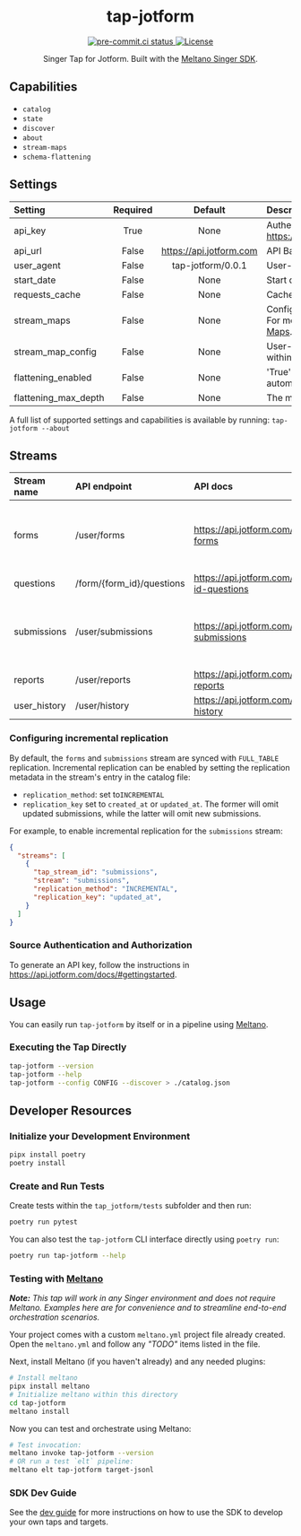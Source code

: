 <div align="center">

# tap-jotform

<div>
  <a href="https://results.pre-commit.ci/latest/github/edgarrmondragon/tap-jotform/main">
    <img alt="pre-commit.ci status" src="https://results.pre-commit.ci/badge/github/edgarrmondragon/tap-jotform/main.svg"/>
  </a>
  <a href="https://github.com/edgarrmondragon/tap-jotform/blob/main/LICENSE">
    <img alt="License" src="https://img.shields.io/github/license/edgarrmondragon/tap-jotform"/>
  </a>
</div>

Singer Tap for Jotform. Built with the [Meltano Singer SDK](https://sdk.meltano.com).

</div>

## Capabilities

* `catalog`
* `state`
* `discover`
* `about`
* `stream-maps`
* `schema-flattening`

## Settings

| Setting             | Required | Default | Description |
|:--------------------|:--------:|:-------:|:------------|
| api_key             | True     | None    | Authentication key. See https://api.jotform.com/docs/#authentication |
| api_url             | False    | https://api.jotform.com | API Base URL |
| user_agent          | False    | tap-jotform/0.0.1 | User-Agent header |
| start_date          | False    | None    | Start date for data collection |
| requests_cache | False    | None    | Cache configuration for HTTP requests |
| stream_maps         | False    | None    | Config object for stream maps capability. For more information check out [Stream Maps](https://sdk.meltano.com/en/latest/stream_maps.html). |
| stream_map_config   | False    | None    | User-defined config values to be used within map expressions. |
| flattening_enabled  | False    | None    | 'True' to enable schema flattening and automatically expand nested properties. |
| flattening_max_depth| False    | None    | The max depth to flatten schemas. |

A full list of supported settings and capabilities is available by running: `tap-jotform --about`

## Streams

| Stream name | API endpoint      | API docs                                       | Notes |
| :---------- | :---------------- | :--------------------------------------------- | :---- |
| forms       | /user/forms       | https://api.jotform.com/docs/#user-forms       | Replication for this stream is opt-in. See instructions [below](#configuring-incremental-replication). |
| questions   | /form/{form_id}/questions | https://api.jotform.com/docs/#form-id-questions | |
| submissions | /user/submissions | https://api.jotform.com/docs/#user-submissions | Replication for this stream is opt-in. See instructions [below](#configuring-incremental-replication).  |
| reports     | /user/reports     | https://api.jotform.com/docs/#user-reports | |
| user_history | /user/history    | https://api.jotform.com/docs/#user-history | |


### Configuring incremental replication

By default, the `forms` and `submissions` stream are synced with `FULL_TABLE` replication. Incremental replication can be enabled by setting the replication metadata in the stream's entry in the catalog file:

* `replication_method`: set to`INCREMENTAL`
* `replication_key` set to `created_at` or `updated_at`. The former will omit updated submissions, while the latter will omit new submissions.

For example, to enable incremental replication for the `submissions` stream:

```json
{
  "streams": [
    {
      "tap_stream_id": "submissions",
      "stream": "submissions",
      "replication_method": "INCREMENTAL",
      "replication_key": "updated_at",
    }
  ]
}
```

### Source Authentication and Authorization

To generate an API key, follow the instructions in https://api.jotform.com/docs/#gettingstarted.

## Usage

You can easily run `tap-jotform` by itself or in a pipeline using [Meltano](https://meltano.com/).

### Executing the Tap Directly

```bash
tap-jotform --version
tap-jotform --help
tap-jotform --config CONFIG --discover > ./catalog.json
```

## Developer Resources

### Initialize your Development Environment

```bash
pipx install poetry
poetry install
```

### Create and Run Tests

Create tests within the `tap_jotform/tests` subfolder and
  then run:

```bash
poetry run pytest
```

You can also test the `tap-jotform` CLI interface directly using `poetry run`:

```bash
poetry run tap-jotform --help
```

### Testing with [Meltano](https://www.meltano.com)

_**Note:** This tap will work in any Singer environment and does not require Meltano.
Examples here are for convenience and to streamline end-to-end orchestration scenarios._

Your project comes with a custom `meltano.yml` project file already created. Open the `meltano.yml` and follow any _"TODO"_ items listed in
the file.

Next, install Meltano (if you haven't already) and any needed plugins:

```bash
# Install meltano
pipx install meltano
# Initialize meltano within this directory
cd tap-jotform
meltano install
```

Now you can test and orchestrate using Meltano:

```bash
# Test invocation:
meltano invoke tap-jotform --version
# OR run a test `elt` pipeline:
meltano elt tap-jotform target-jsonl
```

### SDK Dev Guide

See the [dev guide](https://sdk.meltano.com/en/latest/dev_guide.html) for more instructions on how to use the SDK to
develop your own taps and targets.
